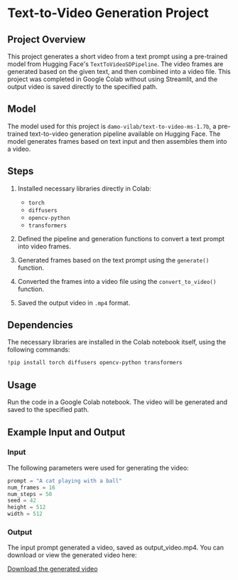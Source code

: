 # Text-to-Video Generation Project

## Project Overview
This project generates a short video from a text prompt using a pre-trained model from Hugging Face's `TextToVideoSDPipeline`. The video frames are generated based on the given text, and then combined into a video file. This project was completed in Google Colab without using Streamlit, and the output video is saved directly to the specified path.

## Model
The model used for this project is `damo-vilab/text-to-video-ms-1.7b`, a pre-trained text-to-video generation pipeline available on Hugging Face. The model generates frames based on text input and then assembles them into a video.

## Steps
1. Installed necessary libraries directly in Colab:
   - `torch`
   - `diffusers`
   - `opencv-python`
   - `transformers`
   
2. Defined the pipeline and generation functions to convert a text prompt into video frames.
   
3. Generated frames based on the text prompt using the `generate()` function.

4. Converted the frames into a video file using the `convert_to_video()` function.

5. Saved the output video in `.mp4` format.

## Dependencies
The necessary libraries are installed in the Colab notebook itself, using the following commands:
```bash
!pip install torch diffusers opencv-python transformers
```
## Usage
Run the code in a Google Colab notebook. The video will be generated and saved to the specified path.
## Example Input and Output

### Input
The following parameters were used for generating the video:

```python
prompt = "A cat playing with a ball"
num_frames = 16
num_steps = 50
seed = 42
height = 512
width = 512
```
### Output
The input prompt generated a video, saved as output_video.mp4. You can download or view the generated video here:


[Download the generated video](https://github.com/rajeswari6914/text-to-video/blob/main/output_video%20(13).mp4)








